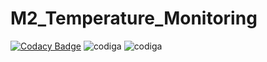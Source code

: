 # M2_Temperature_Monitoring
[![Codacy Badge](https://app.codacy.com/project/badge/Grade/2822d0eaaebe4546a63753ef00b9dc38)](https://www.codacy.com/gh/gowriswapnamadhuri/M2_Temperature_Monitoring/dashboard?utm_source=github.com&amp;utm_medium=referral&amp;utm_content=gowriswapnamadhuri/M2_Temperature_Monitoring&amp;utm_campaign=Badge_Grade)
![codiga](https://api.codiga.io/project/32928/score/svg)
![codiga](https://api.codiga.io/project/32928/status/svg)
